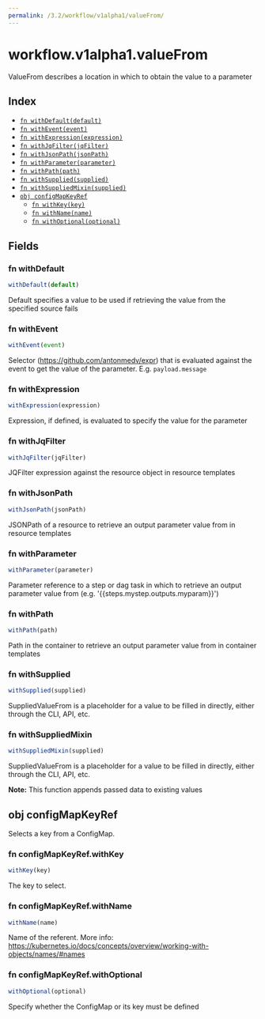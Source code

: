 ```yaml
---
permalink: /3.2/workflow/v1alpha1/valueFrom/
---
```


# workflow.v1alpha1.valueFrom

ValueFrom describes a location in which to obtain the value to a parameter

## Index

* [`fn withDefault(default)`](#fn-withdefault)
* [`fn withEvent(event)`](#fn-withevent)
* [`fn withExpression(expression)`](#fn-withexpression)
* [`fn withJqFilter(jqFilter)`](#fn-withjqfilter)
* [`fn withJsonPath(jsonPath)`](#fn-withjsonpath)
* [`fn withParameter(parameter)`](#fn-withparameter)
* [`fn withPath(path)`](#fn-withpath)
* [`fn withSupplied(supplied)`](#fn-withsupplied)
* [`fn withSuppliedMixin(supplied)`](#fn-withsuppliedmixin)
* [`obj configMapKeyRef`](#obj-configmapkeyref)
  * [`fn withKey(key)`](#fn-configmapkeyrefwithkey)
  * [`fn withName(name)`](#fn-configmapkeyrefwithname)
  * [`fn withOptional(optional)`](#fn-configmapkeyrefwithoptional)

## Fields

### fn withDefault

```ts
withDefault(default)
```

Default specifies a value to be used if retrieving the value from the specified source fails

### fn withEvent

```ts
withEvent(event)
```

Selector (https://github.com/antonmedv/expr) that is evaluated against the event to get the value of the parameter. E.g. `payload.message`

### fn withExpression

```ts
withExpression(expression)
```

Expression, if defined, is evaluated to specify the value for the parameter

### fn withJqFilter

```ts
withJqFilter(jqFilter)
```

JQFilter expression against the resource object in resource templates

### fn withJsonPath

```ts
withJsonPath(jsonPath)
```

JSONPath of a resource to retrieve an output parameter value from in resource templates

### fn withParameter

```ts
withParameter(parameter)
```

Parameter reference to a step or dag task in which to retrieve an output parameter value from (e.g. '{{steps.mystep.outputs.myparam}}')

### fn withPath

```ts
withPath(path)
```

Path in the container to retrieve an output parameter value from in container templates

### fn withSupplied

```ts
withSupplied(supplied)
```

SuppliedValueFrom is a placeholder for a value to be filled in directly, either through the CLI, API, etc.

### fn withSuppliedMixin

```ts
withSuppliedMixin(supplied)
```

SuppliedValueFrom is a placeholder for a value to be filled in directly, either through the CLI, API, etc.

**Note:** This function appends passed data to existing values

## obj configMapKeyRef

Selects a key from a ConfigMap.

### fn configMapKeyRef.withKey

```ts
withKey(key)
```

The key to select.

### fn configMapKeyRef.withName

```ts
withName(name)
```

Name of the referent. More info: https://kubernetes.io/docs/concepts/overview/working-with-objects/names/#names

### fn configMapKeyRef.withOptional

```ts
withOptional(optional)
```

Specify whether the ConfigMap or its key must be defined